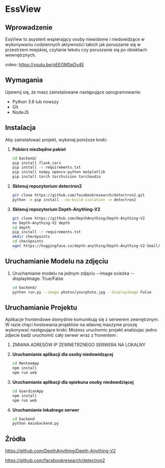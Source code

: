 # EssView

## Wprowadzenie

EssView to asystent wspierający osoby niewidome i niedowidzące w wykonywaniu codziennych aktywności takich jak poruszanie się w przestrzeni miejskiej, czytanie tekstu czy poruszanie się po obiektach wewnętrznych.

video: https://youtu.be/gEEOMSeDv4E



## Wymagania

Upewnij się, że masz zainstalowane następujące oprogramowanie:

- Python 3.6 lub nowszy
- Git
- NodeJS

## Instalacja

Aby zainstalować projekt, wykonaj poniższe kroki:

1. **Pobierz niezbędne pakiet**

   ```bash
   cd backend/
   pip install flask_cors
   pip install -r requirements.txt
   pip install numpy opencv-python matplotlib
   pip install torch torchvision torchaudio
2. **Sklonuj repozytorium detectron2**

   ```bash
   git clone https://github.com/facebookresearch/detectron2.git
   python -m pip install --no-build-isolation -e detectron2

2. **Sklonuj repozytorium Depth-Anything-V2**

   ```bash
   git clone https://github.com/DepthAnything/Depth-Anything-V2
   mv Depth-Anything-V2 depth
   cd depth
   pip install -r requirements.txt
   mkdir checkpoints
   cd checkpoints
   wget https://huggingface.co/depth-anything/Depth-Anything-V2-Small/resolve/main/depth_anything_v2_vits.pth?download=true -O depth_anything_v2_vits.pth
## Uruchamianie Modelu na zdjęciu
1. Uruchamianie modelu na jednym zdjęciu --image sciezka --displayImage: True/False 

   ```bash
   cd backend/
   python run.py --image photos/yourphoto.jpg --displayImage False
## Uruchamianie Projektu
Aplikacje frontendowe domyślnie komunikują się z serwerem zewnętrznym. W razie chęci hostowania projektów
na własnej maszynie proszę wykonywać następujące kroki:
Możesz uruchomic projekt analizujac jedno zdjecie badź uruchomić cały serwer wraz z fronentem :

1.  ZMIANA ADRESÓW IP ZEWNETRZNEGO SERWERA NA LOKALNY 

2. **Uruchamianie aplikacji dla osoby niedowidzącej**

   ```bash
   cd MenteeApp
   npm install
   npm run web
3. **Uruchamianie aplikacji dla opiekuna osoby niedowdziącej**

   ```bash
   cd GuardianApp
   npm install
   npm run web
4. **Uruchamianie lokalnego serwer**
 
   ```bash
   cd backend
   python mainbackend.py
   

## Źródła
https://github.com/DepthAnything/Depth-Anything-V2

https://github.com/facebookresearch/detectron2

   
   
 
